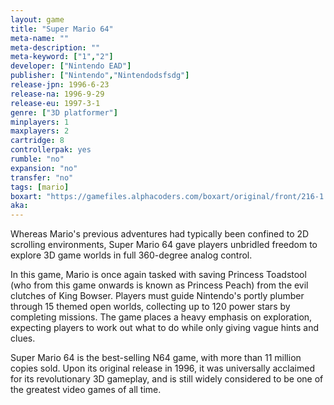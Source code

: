 ```yaml
---
layout: game
title: "Super Mario 64"
meta-name: ""
meta-description: ""
meta-keyword: ["1","2"]
developer: ["Nintendo EAD"]
publisher: ["Nintendo","Nintendodsfsdg"]
release-jpn: 1996-6-23
release-na: 1996-9-29
release-eu: 1997-3-1
genre: ["3D platformer"]
minplayers: 1
maxplayers: 2
cartridge: 8
controllerpak: yes
rumble: "no"
expansion: "no"
transfer: "no"
tags: [mario]
boxart: "https://gamefiles.alphacoders.com/boxart/original/front/216-1.jpg"
aka:
---
```


Whereas Mario's previous adventures had typically been confined to 2D scrolling environments, Super Mario 64 gave players unbridled freedom to explore 3D game worlds in full 360-degree analog control.

In this game, Mario is once again tasked with saving Princess Toadstool (who from this game onwards is known as Princess Peach) from the evil clutches of King Bowser. Players must guide Nintendo's portly plumber through 15 themed open worlds, collecting up to 120 power stars by completing missions. The game places a heavy emphasis on exploration, expecting players to work out what to do while only giving vague hints and clues.

Super Mario 64 is the best-selling N64 game, with more than 11 million copies sold. Upon its original release in 1996, it was universally acclaimed for its revolutionary 3D gameplay, and is still widely considered to be one of the greatest video games of all time.
